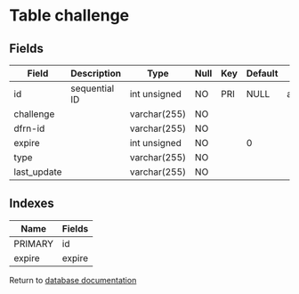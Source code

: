 Table challenge
===========



Fields
------

| Field       | Description   | Type         | Null | Key | Default | Extra          |
| ----------- | ------------- | ------------ | ---- | --- | ------- | -------------- |
| id          | sequential ID | int unsigned | NO   | PRI | NULL    | auto_increment |
| challenge   |               | varchar(255) | NO   |     |         |                |
| dfrn-id     |               | varchar(255) | NO   |     |         |                |
| expire      |               | int unsigned | NO   |     | 0       |                |
| type        |               | varchar(255) | NO   |     |         |                |
| last_update |               | varchar(255) | NO   |     |         |                |

Indexes
------------

| Name | Fields |
|------|---------|
| PRIMARY | id |
| expire | expire |


Return to [database documentation](help/database)
